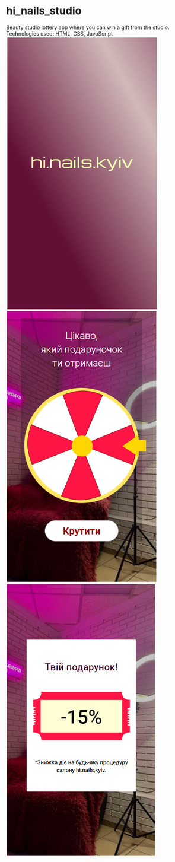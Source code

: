 # hi_nails_studio

Beauty studio lottery app where you can win a gift from the studio.
Technologies used: HTML, CSS, JavaScript
![Alt text](image.png)
![Alt text](image-1.png)
![Alt text](image-2.png)
